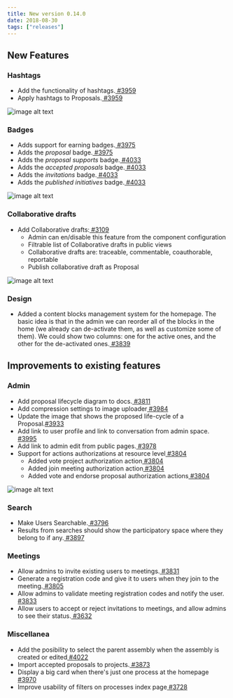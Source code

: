 ```yaml
---
title: New version 0.14.0
date: 2018-08-30
tags: ["releases"]
---
```



## New Features

### Hashtags

* Add the functionality of hashtags.[ #3959](https://github.com/decidim/decidim/pull/3959)
* Apply hashtags to Proposals.[ #3959](https://github.com/decidim/decidim/pull/3959)

![image alt text](/uploads/release-0.14.0-image-1.png)

### Badges

* Adds support for earning badges.[ #3975](https://github.com/decidim/decidim/pull/3975)
* Adds the *proposal* badge.[ #3975](https://github.com/decidim/decidim/pull/3975)
* Adds the *proposal supports* badge.[ #4033](https://github.com/decidim/decidim/pull/4033)
* Adds the *accepted proposals* badge.[ #4033](https://github.com/decidim/decidim/pull/4033)
* Adds the *invitations* badge.[ #4033](https://github.com/decidim/decidim/pull/4033)
* Adds the *published initiatives* badge.[ #4033](https://github.com/decidim/decidim/pull/4033)

![image alt text](/uploads/release-0.14.0-image-2.png)

### Collaborative drafts

* Add Collaborative drafts:[ #3109](https://github.com/decidim/decidim/pull/3109)
    * Admin can en/disable this feature from the component configuration
    * Filtrable list of Collaborative drafts in public views
    * Collaborative drafts are: traceable, commentable, coauthorable, reportable
    * Publish collaborative draft as Proposal

![image alt text](/uploads/release-0.14.0-image-3.png)

### Design

* Added a content blocks management system for the homepage. The basic idea is that in the admin we can reorder all of the blocks in the home (we already can de-activate them, as well as customize some of them). We could show two columns: one for the active ones, and the other for the de-activated ones.[ #3839](https://github.com/decidim/decidim/pull/3839)

## Improvements to existing features

### Admin

* Add proposal lifecycle diagram to docs.[ #3811](https://github.com/decidim/decidim/pull/3811)
* Add compression settings to image uploader[ #3984](https://github.com/decidim/decidim/pull/3984)
* Update the image that shows the proposed life-cycle of a Proposal.[#3933](https://github.com/decidim/decidim/pull/3933)
* Add link to user profile and link to conversation from admin space.[ #3995](https://github.com/decidim/decidim/pull/3995)
* Add link to admin edit from public pages.[ #3978](https://github.com/decidim/decidim/pull/3978)
* Support for actions authorizations at resource level[ #3804](https://github.com/decidim/decidim/pull/3804)
    * Added vote project authorization action[ #3804](https://github.com/decidim/decidim/pull/3804)
    * Added join meeting authorization action[ #3804](https://github.com/decidim/decidim/pull/3804)
    * Added vote and endorse proposal authorization actions[ #3804](https://github.com/decidim/decidim/pull/3804)

![image alt text](/uploads/release-0.14.0-image-4.png)

### Search

* Make Users Searchable.[ #3796](https://github.com/decidim/decidim/pull/3796)
* Results from searches should show the participatory space where they belong to if any.[ #3897](https://github.com/decidim/decidim/pull/3897)

### Meetings

* Allow admins to invite existing users to meetings.[ #3831](https://github.com/decidim/decidim/pull/3831)
* Generate a registration code and give it to users when they join to the meeting.[ #3805](https://github.com/decidim/decidim/pull/3805)
* Allow admins to validate meeting registration codes and notify the user.[ #3833](https://github.com/decidim/decidim/pull/3833)
* Allow users to accept or reject invitations to meetings, and allow admins to see their status.[ #3632](https://github.com/decidim/decidim/pull/3632)

### Miscellanea

* Add the posibility to select the parent assembly when the assembly is created or edited[ #4022](https://github.com/decidim/decidim/pull/4022)
* Import accepted proposals to projects.[ #3873](https://github.com/decidim/decidim/pull/3873)
* Display a big card when there's just one process at the homepage[ #3970](https://github.com/decidim/decidim/pull/3970)
* Improve usability of filters on processes index page[ #3728](https://github.com/decidim/decidim/pull/3728)

